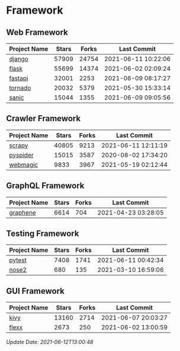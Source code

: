 # Framework

## Web Framework
| Project Name | Stars | Forks | Last Commit |
| ------------ | ----- | ----- | ----------- |
| [django](https://github.com/django/django) | 57909 | 24754 | 2021-06-11 10:22:06 |
| [flask](https://github.com/pallets/flask) | 55699 | 14374 | 2021-06-02 02:09:24 |
| [fastapi](https://github.com/tiangolo/fastapi) | 32001 | 2253 | 2021-06-09 08:17:27 |
| [tornado](https://github.com/tornadoweb/tornado) | 20032 | 5379 | 2021-05-30 15:33:14 |
| [sanic](https://github.com/sanic-org/sanic) | 15044 | 1355 | 2021-06-09 09:05:56 |

## Crawler Framework
| Project Name | Stars | Forks | Last Commit |
| ------------ | ----- | ----- | ----------- |
| [scrapy](https://github.com/scrapy/scrapy) | 40805 | 9213 | 2021-06-11 12:11:19 |
| [pyspider](https://github.com/binux/pyspider) | 15015 | 3587 | 2020-08-02 17:34:20 |
| [webmagic](https://github.com/code4craft/webmagic) | 9833 | 3967 | 2021-05-19 02:12:44 |

## GraphQL Framework
| Project Name | Stars | Forks | Last Commit |
| ------------ | ----- | ----- | ----------- |
| [graphene](https://github.com/graphql-python/graphene) | 6614 | 704 | 2021-04-23 03:28:05 |

## Testing Framework
| Project Name | Stars | Forks | Last Commit |
| ------------ | ----- | ----- | ----------- |
| [pytest](https://github.com/pytest-dev/pytest) | 7408 | 1741 | 2021-06-11 00:42:34 |
| [nose2](https://github.com/nose-devs/nose2) | 680 | 135 | 2021-03-10 16:59:06 |

## GUI Framework
| Project Name | Stars | Forks | Last Commit |
| ------------ | ----- | ----- | ----------- |
| [kivy](https://github.com/kivy/kivy) | 13160 | 2714 | 2021-06-07 20:03:27 |
| [flexx](https://github.com/flexxui/flexx) | 2673 | 250 | 2021-06-02 13:00:59 |

*Update Date: 2021-06-12T13:00:48*